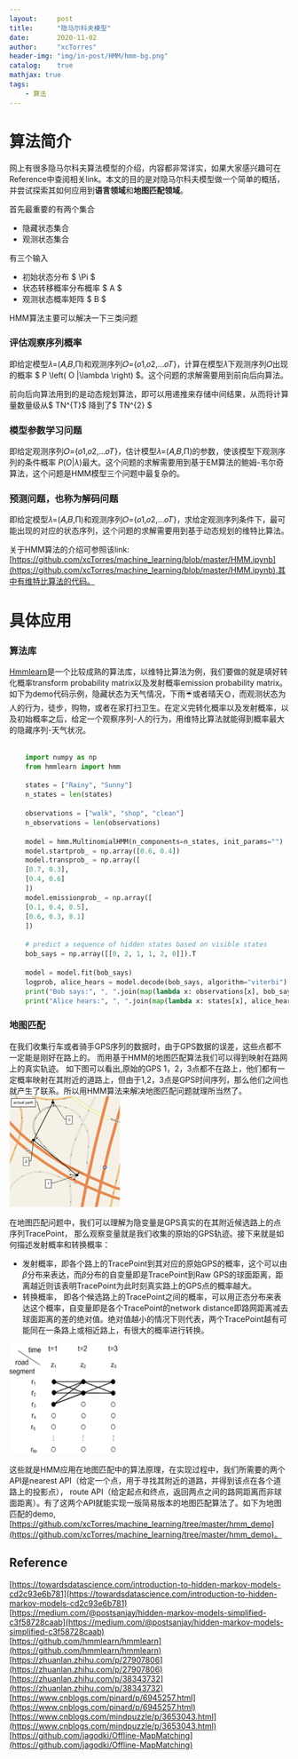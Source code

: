 ```yaml
---
layout:     post
title:      "隐马尔科夫模型"
date:       2020-11-02
author:     "xcTorres"
header-img: "img/in-post/HMM/hmm-bg.png"
catalog:    true
mathjax: true
tags:
    - 算法
---  
```


# 算法简介  
网上有很多隐马尔科夫算法模型的介绍，内容都非常详实，如果大家感兴趣可在Reference中查阅相关link。本文的目的是对隐马尔科夫模型做一个简单的概括， 并尝试探索其如何应用到**语言领域**和**地图匹配领域**。  

首先最重要的有两个集合  
- 隐藏状态集合  
- 观测状态集合

有三个输入
- 初始状态分布 $ \Pi $
- 状态转移概率分布概率  $ A $
- 观测状态概率矩阵 $ B $  

HMM算法主要可以解决一下三类问题  

### 评估观察序列概率
即给定模型𝜆=(𝐴,𝐵,Π)和观测序列𝑂={𝑜1,𝑜2,...𝑜𝑇}，计算在模型𝜆下观测序列𝑂出现的概率
$ P \left( O |\lambda \right) $。这个问题的求解需要用到前向后向算法。   

前向后向算法用到的是动态规划算法，即可以用递推来存储中间结果，从而将计算量数量级从$ TN^{T}$ 降到了$ TN^{2} $  
  

### 模型参数学习问题 
即给定观测序列𝑂={𝑜1,𝑜2,...𝑜𝑇}，估计模型𝜆=(𝐴,𝐵,Π)的参数，使该模型下观测序列的条件概率
$P \left( O |\lambda \right)$最大。这个问题的求解需要用到基于EM算法的鲍姆-韦尔奇算法，这个问题是HMM模型三个问题中最复杂的。   
  

###  预测问题，也称为解码问题  
即给定模型𝜆=(𝐴,𝐵,Π)和观测序列𝑂={𝑜1,𝑜2,...𝑜𝑇}，求给定观测序列条件下，最可能出现的对应的状态序列，这个问题的求解需要用到基于动态规划的维特比算法。  

关于HMM算法的介绍可参照该link:
[https://github.com/xcTorres/machine_learning/blob/master/HMM.ipynb](https://github.com/xcTorres/machine_learning/blob/master/HMM.ipynb),其中有维特比算法的代码。

# 具体应用

### 算法库
[Hmmlearn](https://hmmlearn.readthedocs.io/en/latest/)是一个比较成熟的算法库，以维特比算法为例，我们要做的就是填好转化概率transform probability matrix以及发射概率emission probability matrix。如下为demo代码示例，隐藏状态为天气情况，下雨☔️或者晴天🌞，而观测状态为人的行为，徒步，购物，或者在家打扫卫生。在定义完转化概率以及发射概率，以及初始概率之后，给定一个观察序列-人的行为，用维特比算法就能得到概率最大的隐藏序列-天气状况。
```python

    import numpy as np
    from hmmlearn import hmm

    states = ["Rainy", "Sunny"]
    n_states = len(states)

    observations = ["walk", "shop", "clean"]
    n_observations = len(observations)

    model = hmm.MultinomialHMM(n_components=n_states, init_params="")
    model.startprob_ = np.array([0.6, 0.4])
    model.transprob_ = np.array([
    [0.7, 0.3],
    [0.4, 0.6]
    ])
    model.emissionprob_ = np.array([
    [0.1, 0.4, 0.5],
    [0.6, 0.3, 0.1]
    ])

    # predict a sequence of hidden states based on visible states
    bob_says = np.array([[0, 2, 1, 1, 2, 0]]).T

    model = model.fit(bob_says)
    logprob, alice_hears = model.decode(bob_says, algorithm="viterbi")
    print("Bob says:", ", ".join(map(lambda x: observations[x], bob_says)))
    print("Alice hears:", ", ".join(map(lambda x: states[x], alice_hears)))

```

### 地图匹配  
在我们收集行车或者骑手GPS序列的数据时，由于GPS数据的误差，这些点都不一定能是刚好在路上的。 而用基于HMM的地图匹配算法我们可以得到映射在路网上的真实轨迹。  如下图可以看出,原始的GPS 1，2，3点都不在路上，他们都有一定概率映射在其附近的道路上，但由于1,2，3点是GPS时间序列，那么他们之间也就产生了联系。所以用HMM算法来解决地图匹配问题就理所当然了。
<img src="/img/in-post/HMM/hmm-1.png" width="200" height="200" title="hmm-1">    

在地图匹配问题中，我们可以理解为隐变量是GPS真实的在其附近候选路上的点序列TracePoint， 那么观察变量就是我们收集的原始的GPS轨迹。接下来就是如何描述发射概率和转换概率：
- 发射概率，即各个路上的TracePoint到其对应的原始GPS的概率，这个可以由$\beta$分布来表达，而$\beta$分布的自变量即是TracePoint到Raw GPS的球面距离，距离越近则该表明TracePoint为此时刻真实路上的GPS点的概率越大。
- 转换概率， 即各个候选路上的TracePoint之间的概率，可以用正态分布来表达这个概率，自变量即是各个TracePoint的network distance即路网距离减去球面距离的差的绝对值。绝对值越小的情况下则代表，两个TracePoint越有可能同在一条路上或相近路上，有很大的概率进行转换。  
<img src="/img/in-post/HMM/hmm-2.png" width="200" height="200" title="hmm-2">  

这些就是HMM应用在地图匹配中的算法原理，在实现过程中，我们所需要的两个API是nearest API（给定一个点，用于寻找其附近的道路，并得到该点在各个道路上的投影点）， route API（给定起点和终点，返回两点之间的路网距离而非球面距离）。有了这两个API就能实现一版简易版本的地图匹配算法了。如下为地图匹配的demo, [https://github.com/xcTorres/machine_learning/tree/master/hmm_demo](https://github.com/xcTorres/machine_learning/tree/master/hmm_demo)。


## Reference  
[https://towardsdatascience.com/introduction-to-hidden-markov-models-cd2c93e6b781](https://towardsdatascience.com/introduction-to-hidden-markov-models-cd2c93e6b781)  
[https://medium.com/@postsanjay/hidden-markov-models-simplified-c3f58728caab](https://medium.com/@postsanjay/hidden-markov-models-simplified-c3f58728caab)  
[https://github.com/hmmlearn/hmmlearn](https://github.com/hmmlearn/hmmlearn)  
[https://zhuanlan.zhihu.com/p/27907806](https://zhuanlan.zhihu.com/p/27907806)  
[https://zhuanlan.zhihu.com/p/38343732](https://zhuanlan.zhihu.com/p/38343732)  
[https://www.cnblogs.com/pinard/p/6945257.html](https://www.cnblogs.com/pinard/p/6945257.html)  
[https://www.cnblogs.com/mindpuzzle/p/3653043.html](https://www.cnblogs.com/mindpuzzle/p/3653043.html)   
[https://github.com/jagodki/Offline-MapMatching](https://github.com/jagodki/Offline-MapMatching) 






